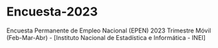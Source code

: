 # Encuesta-2023
Encuesta Permanente de Empleo Nacional (EPEN) 2023 Trimestre Móvil (Feb-Mar-Abr) - [Instituto Nacional de Estadística e Informática - INEI]
